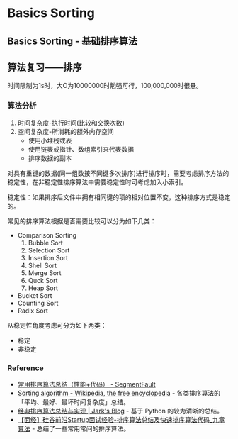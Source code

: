 # Basics Sorting

## Basics Sorting - 基础排序算法

## 算法复习——排序

时间限制为1s时，大O为10000000时勉强可行，100,000,000时很悬。

### 算法分析

1. 时间复杂度-执行时间\(比较和交换次数\)
2. 空间复杂度-所消耗的额外内存空间
   * 使用小堆栈或表
   * 使用链表或指针、数组索引来代表数据
   * 排序数据的副本

对具有重键的数据\(同一组数按不同键多次排序\)进行排序时，需要考虑排序方法的稳定性，在非稳定性排序算法中需要稳定性时可考虑加入小索引。

稳定性：如果排序后文件中拥有相同键的项的相对位置不变，这种排序方式是稳定的。

常见的排序算法根据是否需要比较可以分为如下几类：

* Comparison Sorting
  1. Bubble Sort
  2. Selection Sort
  3. Insertion Sort
  4. Shell Sort
  5. Merge Sort
  6. Quck Sort
  7. Heap Sort
* Bucket Sort
* Counting Sort
* Radix Sort

从稳定性角度考虑可分为如下两类：

* 稳定
* 非稳定

### Reference

* [常用排序算法总结（性能+代码） - SegmentFault](http://segmentfault.com/a/1190000002595152#articleHeader15)
* [Sorting algorithm - Wikipedia, the free encyclopedia](http://en.wikipedia.org/wiki/Sorting_algorithm) - 各类排序算法的「平均、最好、最坏时间复杂度」总结。
* [经典排序算法总结与实现 \| Jark's Blog](http://wuchong.me/blog/2014/02/09/algorithm-sort-summary/) - 基于 Python 的较为清晰的总结。
* [【面经】硅谷前沿Startup面试经验-排序算法总结及快速排序算法代码\_九章算法](http://blog.sina.com.cn/s/blog_eb52001d0102v1k8.html) - 总结了一些常用常问的排序算法。

